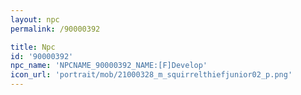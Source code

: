 ```yaml
---
layout: npc
permalink: /90000392

title: Npc
id: '90000392'
npc_name: 'NPCNAME_90000392_NAME:[F]Develop'
icon_url: 'portrait/mob/21000328_m_squirrelthiefjunior02_p.png'
---
```

